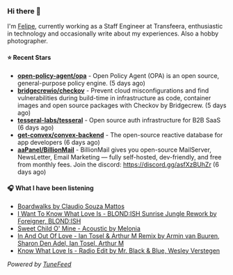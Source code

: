 ### Hi there 👋

I'm [Felipe](https://felipevm.com), currently working as a Staff Engineer at Transfeera, enthusiastic in technology and occasionally write about my experiences. Also a hobby photographer.

#### ⭐ Recent Stars
- **[open-policy-agent/opa](https://github.com/open-policy-agent/opa)** - Open Policy Agent (OPA) is an open source, general-purpose policy engine. (5 days ago)
- **[bridgecrewio/checkov](https://github.com/bridgecrewio/checkov)** - Prevent cloud misconfigurations and find vulnerabilities during build-time in infrastructure as code, container images and open source packages with Checkov by Bridgecrew. (5 days ago)
- **[tesseral-labs/tesseral](https://github.com/tesseral-labs/tesseral)** - Open source auth infrastructure for B2B SaaS (6 days ago)
- **[get-convex/convex-backend](https://github.com/get-convex/convex-backend)** - The open-source reactive database for app developers (6 days ago)
- **[aaPanel/BillionMail](https://github.com/aaPanel/BillionMail)** - BillionMail gives you open-source MailServer, NewsLetter,  Email Marketing — fully self-hosted, dev-friendly, and free from monthly fees. Join the discord: https://discord.gg/asfXzBUhZr (6 days ago)

#### 🎧 What I have been listening
- [Boardwalks by Claudio Souza Mattos](https://open.spotify.com/track/5aCuigR0H3cHvKv51J5e8D)
- [I Want To Know What Love Is - BLOND:ISH Sunrise Jungle Rework by Foreigner, BLOND:ISH](https://open.spotify.com/track/4zjGsa5pIzmL3jYB1PUVQO)
- [Sweet Child O&#39; Mine - Acoustic by Melonia](https://open.spotify.com/track/3YfEk0s1275luCDgCt6z7o)
- [In And Out Of Love - Ian Tosel &amp; Arthur M Remix by Armin van Buuren, Sharon Den Adel, Ian Tosel, Arthur M](https://open.spotify.com/track/0oDGWMZtNh7PLAq77vyCab)
- [Know What Love Is - Radio Edit by Mr. Black &amp; Blue, Wesley Verstegen](https://open.spotify.com/track/7EUcoiMr6cs39kPykjLRk4)

_Powered by [TuneFeed](https://tunefeed.app?ref=github.com)_
